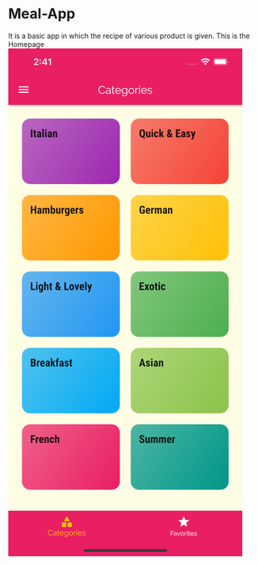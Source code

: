 # Meal-App
It is a basic app in which the recipe of various product is given.
This is the Homepage ![Images](Images/Homepage.png)
